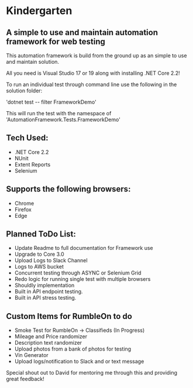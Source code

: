 # Kindergarten

## A simple to use and maintain automation framework for web testing

This automation framework is build from the ground up as an simple to use and maintain solution. 

All you need is Visual Studio 17 or 19 along with installing .NET Core 2.2!

To run an individual test through command line use the following in the solution folder:

'dotnet test -- filter FrameworkDemo'

This will run the test with the namespace of 'AutomationFramework.Tests.FrameworkDemo'

## Tech Used:
- .NET Core 2.2
- NUnit
- Extent Reports
- Selenium

## Supports the following browsers:
- Chrome
- Firefox
- Edge

## Planned ToDo List:
- Update Readme to full documentation for Framework use
- Upgrade to Core 3.0
- Upload Logs to Slack Channel
- Logs to AWS bucket
- Concurrent testing through ASYNC or Selenium Grid
- Redo logic for running single test with multiple browsers
- Shouldly implementation 
- Built in API endpoint testing. 
- Built in API stress testing.

## Custom Items for RumbleOn to do
- Smoke Test for RumbleOn -> Classifieds (In Progress)
- Mileage and Price randomizer
- Description text randomizer
- Upload photos from a bank of photos for testing
- Vin Generator
- Upload logs/notification to Slack and or text message

Special shout out to David for mentoring me through this and providing great feedback!
